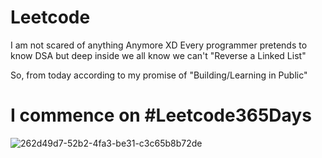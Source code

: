 # Leetcode

I am not scared of anything Anymore XD
Every programmer pretends to know DSA but deep inside we all know we can't "Reverse a Linked List"

So, from today according to my promise of "Building/Learning in Public"
# I commence on #Leetcode365Days

![262d49d7-52b2-4fa3-be31-c3c65b8b72de](https://user-images.githubusercontent.com/69587947/207783139-7f10d6d0-fd2c-47cf-94e9-0673956f77df.jpg)

